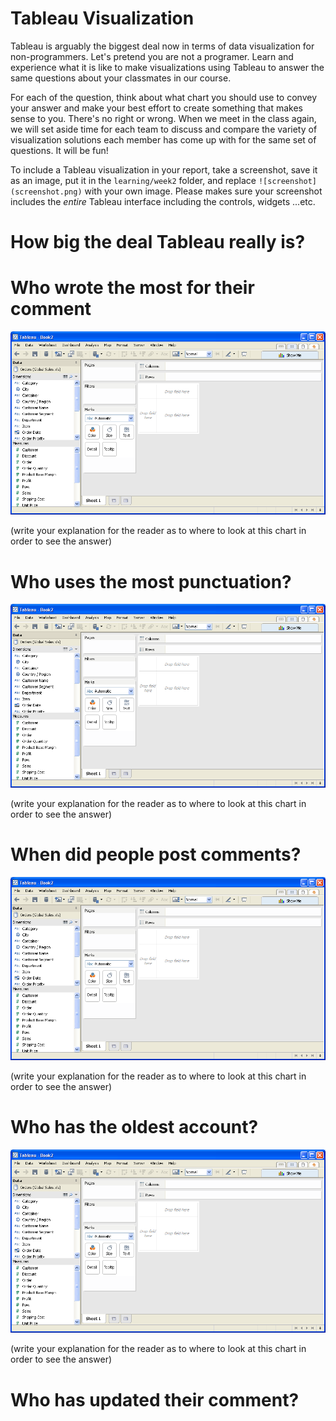 # Tableau Visualization

Tableau is arguably the biggest deal now in terms of data visualization for non-programmers.
Let's pretend you are not a programer. Learn and experience what it is like to make
visualizations using Tableau to answer the same questions about your classmates in our course.

For each of the question, think about what chart you should use to convey your answer and
make your best effort to create something that makes sense to you. There's no right
or wrong. When we meet in the class again, we will set aside time for each team to discuss
and compare the variety of visualization solutions each member has come up with for the
same set of questions. It will be fun!

To include a Tableau visualization in your report, take a screenshot, save it as an image,
put it in the `learning/week2` folder, and replace `![screenshot](screenshot.png)`  with
your own image. Please makes sure your screenshot includes the _entire_ Tableau interface
including the controls, widgets ...etc.

# How big the deal Tableau really is?


# Who wrote the most for their comment

![screenshot](screenshot.png)

(write your explanation for the reader as to where to look at this chart in order
    to see the answer)

# Who uses the most punctuation?

![screenshot](screenshot.png)

(write your explanation for the reader as to where to look at this chart in order
    to see the answer)

# When did people post comments?

![screenshot](screenshot.png)

(write your explanation for the reader as to where to look at this chart in order
    to see the answer)

# Who has the oldest account?

![screenshot](screenshot.png)

(write your explanation for the reader as to where to look at this chart in order
    to see the answer)

# Who has updated their comment?
